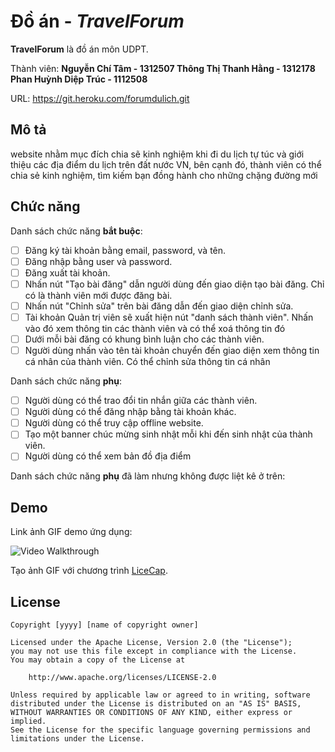 # Đồ án - *TravelForum*

**TravelForum** là đồ án môn UDPT.

Thành viên: 
	**Nguyễn Chí Tâm - 1312507
        Thông Thị Thanh Hằng - 1312178
	Phan Huỳnh Diệp Trúc - 1112508**

URL: https://git.heroku.com/forumdulich.git

## Mô tả

website nhằm mục đích chia sẽ kinh nghiệm khi đi du lịch tự túc và giới thiệu các địa điểm du lịch trên đất nước VN, bên cạnh đó, thành viên có thể chia sẻ kinh nghiệm, tìm kiếm bạn đồng hành cho những chặng đường mới


## Chức năng

Danh sách chức năng **bắt buộc**:

* [ ] Đăng ký tài khoản bằng email, password, và tên.
* [ ] Đăng nhập bằng user và password.
* [ ] Đăng xuất tài khoản.
* [ ] Nhấn nút "Tạo bài đăng" dẫn người dùng đến giao diện tạo bài đăng. Chỉ có là thành viên mới được đăng bài.
* [ ] Nhấn nút "Chỉnh sửa" trên bài đăng dẫn đến giao diện chỉnh sửa.
* [ ] Tài khoản Quản trị viên sẽ xuất hiện nút "danh sách thành viên". Nhấn vào đó xem thông tin các thành viên và có thể xoá thông tin đó
* [ ] Dưới mỗi bài đăng có khung bình luận cho các thành viên.
* [ ] Người dùng nhấn vào tên tài khoản chuyển đến giao diện xem thông tin cá nhân của thành viên. Có thể chỉnh sửa thông tin cá nhân

Danh sách chức năng **phụ**:

* [ ] Người dùng có thể trao đổi tin nhắn giữa các thành viên.
* [ ] Người dùng có thể đăng nhập bằng tài khoản khác.
* [ ] Người dùng có thể truy cập offline website.
* [ ] Tạo một banner chúc mừng sinh nhật mỗi khi đến sinh nhật của thành viên.
* [ ] Người dùng có thể xem bản đồ địa điểm

Danh sách chức năng **phụ** đã làm nhưng không được liệt kê ở trên:


## Demo

Link ảnh GIF demo ứng dụng:

![Video Walkthrough](demo.gif)

Tạo ảnh GIF với chương trình [LiceCap](http://www.cockos.com/licecap/).


## License

    Copyright [yyyy] [name of copyright owner]

    Licensed under the Apache License, Version 2.0 (the "License");
    you may not use this file except in compliance with the License.
    You may obtain a copy of the License at

        http://www.apache.org/licenses/LICENSE-2.0

    Unless required by applicable law or agreed to in writing, software
    distributed under the License is distributed on an "AS IS" BASIS,
    WITHOUT WARRANTIES OR CONDITIONS OF ANY KIND, either express or implied.
    See the License for the specific language governing permissions and
    limitations under the License.

